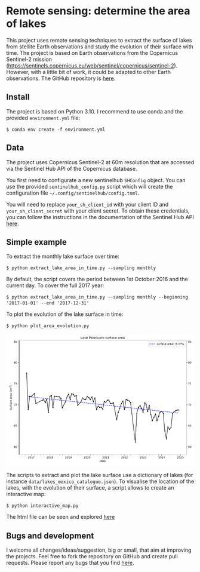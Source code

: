 # Remote sensing: determine the area of lakes

This project uses remote sensing techniques to extract the surface of lakes
from stellite Earth observations and study the evolution of their surface with
time. The project is based on Earth observations from the Copernicus Sentinel-2
mission (https://sentinels.copernicus.eu/web/sentinel/copernicus/sentinel-2).
However, with a little bit of work, it could be adapted to other Earth
observations. The GitHub repository is
[here](https://github.com/qsalome/lake_surface_area_evolution).

## Install

The project is based on Python 3.10. I recommend to use conda and the provided
`environment.yml` file:

    $ conda env create -f environment.yml

## Data

The project uses Copernicus Sentinel-2 at 60m resolution that are accessed via
the Sentinel Hub API of the Copernicus database.

You first need to configurate a new sentinelhub `SHConfig` object. You can use
the provided `sentinelhub_config.py` script which will create the configuration
file ``~/.config/sentinelhub/config.toml``.

You will need to replace `your_sh_client_id` with your client ID and
`your_sh_client_secret` with your client secret. To obtain these credentials,
you can follow the instructions in the documentation of the Sentinel Hub API
[here](https://documentation.dataspace.copernicus.eu/APIs/SentinelHub/Overview/Authentication.html).

## Simple example

To extract the monthly lake surface over time:

    $ python extract_lake_area_in_time.py --sampling monthly

By default, the script covers the period between 1st October 2016 and the
current day. To cover the full 2017 year:

    $ python extract_lake_area_in_time.py --sampling monthly --beginning '2017-01-01' --end '2017-12-31'


To plot the evolution of the lake surface in time:

    $ python plot_area_evolution.py

![image](figures/Surface_area_evolution_Patzcuaro.png)


The scripts to extract and plot the lake surface use a dictionary of lakes
(for instance `data/lakes_mexico_catalogue.json`). To visualise the location
of the lakes, with the evolution of their surface, a script allows to
create an interactive map:

    $ python interactive_map.py

The html file can be seen and explored
[here](html/map_lakes_mexico.html)


## Bugs and development

I welcome all changes/ideas/suggestion, big or small, that aim at improving
the projects. Feel free to fork the repository on GitHub and create pull
requests.
Please report any bugs that you find
[here](https://github.com/qsalome/lake_surface_area_evolution/issues).


